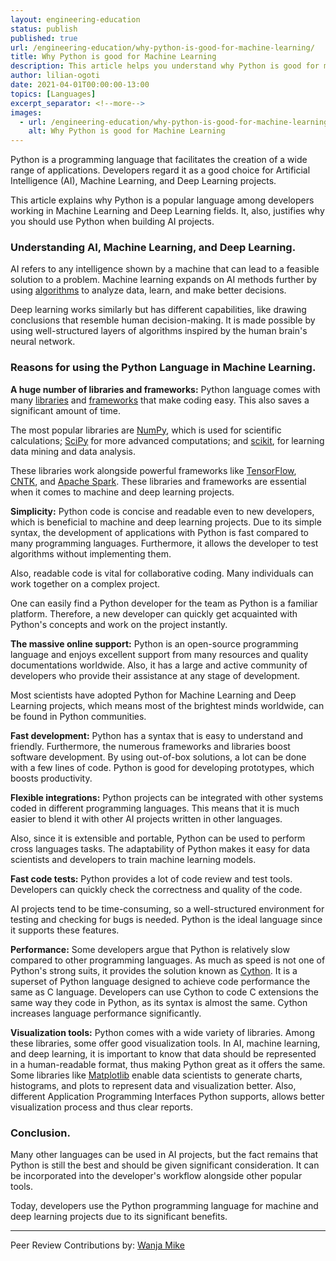 ```yaml
---
layout: engineering-education
status: publish
published: true
url: /engineering-education/why-python-is-good-for-machine-learning/
title: Why Python is good for Machine Learning
description: This article helps you understand why Python is good for machine learning. This field is becoming increasingly important in the modern world.
author: lilian-ogoti
date: 2021-04-01T00:00:00-13:00
topics: [Languages]
excerpt_separator: <!--more-->
images:
  - url: /engineering-education/why-python-is-good-for-machine-learning/hero.jpg
    alt: Why Python is good for Machine Learning
---
```

Python is a programming language that facilitates the creation of a wide range of applications. Developers regard it as a good choice for Artificial Intelligence (AI), Machine Learning, and Deep Learning projects.
<!--more-->
This article explains why Python is a popular language among developers working in Machine Learning and Deep Learning fields. It, also, justifies why you should use Python when building AI projects.

### Understanding AI, Machine Learning, and Deep Learning.
AI refers to any intelligence shown by a machine that can lead to a feasible solution to a problem. Machine learning expands on AI methods further by using [algorithms](https://www.thinkautomation.com/eli5/what-is-an-algorithm-an-in-a-nutshell-explanation/) to analyze data, learn, and make better decisions.

Deep learning works similarly but has different capabilities, like drawing conclusions that resemble human decision-making. It is made possible by using well-structured layers of algorithms inspired by the human brain's neural network.

### Reasons for using the Python Language in Machine Learning.
**A huge number of libraries and frameworks:** Python language comes with many [libraries](https://data-flair.training/blogs/python-libraries/) and [frameworks](https://www.fullstackpython.com/web-frameworks.html) that make coding easy. This also saves a significant amount of time.

The most popular libraries are [NumPy](https://pypi.org/project/numpy/), which is used for scientific calculations; [SciPy](https://pypi.org/project/scipy/) for more advanced computations; and [scikit](https://scikit-learn.org/stable/), for learning data mining and data analysis. 

These libraries work alongside powerful frameworks like [TensorFlow](https://www.tensorflow.org/learn), [CNTK](https://cntk.azurewebsites.net/pythondocs/), and [Apache Spark](https://spark.apache.org/). These libraries and frameworks are essential when it comes to machine and deep learning projects.

**Simplicity:** Python code is concise and readable even to new developers, which is beneficial to machine and deep learning projects. Due to its simple syntax, the development of applications with Python is fast compared to many programming languages. Furthermore, it allows the developer to test algorithms without implementing them.

Also, readable code is vital for collaborative coding. Many individuals can work together on a complex project.

One can easily find a Python developer for the team as Python is a familiar platform. Therefore, a new developer can quickly get acquainted with Python's concepts and work on the project instantly.

**The massive online support:** Python is an open-source programming language and enjoys excellent support from many resources and quality documentations worldwide. Also, it has a large and active community of developers who provide their assistance at any stage of development.

Most scientists have adopted Python for Machine Learning and Deep Learning projects, which means most of the brightest minds worldwide, can be found in Python communities.

**Fast development:** Python has a syntax that is easy to understand and friendly. Furthermore, the numerous frameworks and libraries boost software development. By using out-of-box solutions, a lot can be done with a few lines of code. Python is good for developing prototypes, which boosts productivity.

**Flexible integrations:** Python projects can be integrated with other systems coded in different programming languages. This means that it is much easier to blend it with other AI projects written in other languages. 

Also, since it is extensible and portable, Python can be used to perform cross languages tasks. The adaptability of Python makes it easy for data scientists and developers to train machine learning models.

**Fast code tests:** Python provides a lot of code review and test tools. Developers can quickly check the correctness and quality of the code. 

AI projects tend to be time-consuming, so a well-structured environment for testing and checking for bugs is needed. Python is the ideal language since it supports these features.

**Performance:** Some developers argue that Python is relatively slow compared to other programming languages. As much as speed is not one of Python's strong suits, it provides the solution known as [Cython](https://cython.org/). It is a superset of Python language designed to achieve code performance the same as C language. Developers can use Cython to code C extensions the same way they code in Python, as its syntax is almost the same. Cython increases language performance significantly.

**Visualization tools:** Python comes with a wide variety of libraries. Among these libraries, some offer good visualization tools. In AI, machine learning, and deep learning, it is important to know that data should be represented in a human-readable format, thus making Python great as it offers the same.
Some libraries like [Matplotlib](https://matplotlib.org/) enable data scientists to generate charts, histograms, and plots to represent data and visualization better. Also, different Application Programming Interfaces Python supports, allows better visualization process and thus clear reports.

### Conclusion.
Many other languages can be used in AI projects, but the fact remains that Python is still the best and should be given significant consideration. It can be incorporated into the developer's workflow alongside other popular tools.

Today, developers use the Python programming language for machine and deep learning projects due to its significant benefits.

---
Peer Review Contributions by: [Wanja Mike](/engineering-education/authors/michael-barasa/)